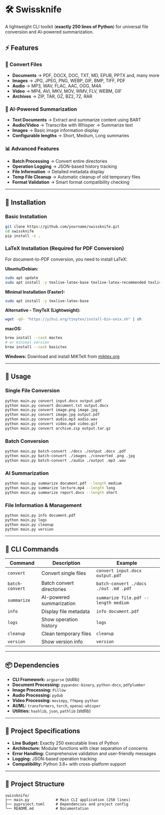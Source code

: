 # 🛠️ Swissknife

A lightweight CLI toolkit (**exactly 250 lines of Python**) for universal file conversion and AI-powered summarization.

## ⚡ Features

### 🔄 Convert Files
- **Documents** → PDF, DOCX, DOC, TXT, MD, EPUB, PPTX and, many more
- **Images** → JPG, JPEG, PNG, WEBP, GIF, BMP, TIFF, PDF
- **Audio** → MP3, WAV, FLAC, AAC, OGG, M4A
- **Video** → MP4, AVI, MKV, MOV, WMV, FLV, WEBM, GIF
- **Archives** → ZIP, TAR, GZ, BZ2, 7Z, RAR

### 🤖 AI-Powered Summarization
- **Text Documents** → Extract and summarize content using BART
- **Audio/Video** → Transcribe with Whisper → Summarize text
- **Images** → Basic image information display
- **Configurable lengths** → Short, Medium, Long summaries

### 📊 Advanced Features
- **Batch Processing** → Convert entire directories
- **Operation Logging** → JSON-based history tracking
- **File Information** → Detailed metadata display
- **Temp File Cleanup** → Automatic cleanup of old temporary files
- **Format Validation** → Smart format compatibility checking

---

## 🔧 Installation

### Basic Installation
```bash
git clone https://github.com/yourname/swissknife.git
cd swissknife
pip install -e .
```

### LaTeX Installation (Required for PDF Conversion)
For document-to-PDF conversion, you need to install LaTeX:

**Ubuntu/Debian:**
```bash
sudo apt update
sudo apt install -y texlive-latex-base texlive-latex-recommended texlive-fonts-recommended
```

**Minimal Installation (Faster):**
```bash
sudo apt install -y texlive-latex-base
```

**Alternative - TinyTeX (Lightweight):**
```bash
wget -qO- "https://yihui.org/tinytex/install-bin-unix.sh" | sh
```

**macOS:**
```bash
brew install --cask mactex
# or minimal version
brew install --cask basictex
```

**Windows:**
Download and install MiKTeX from [miktex.org](https://miktex.org/)

---

## 🚀 Usage

### Single File Conversion
```bash
python main.py convert input.docx output.pdf
python main.py convert document.txt output.docx
python main.py convert image.png image.jpg
python main.py convert image.jpg output.pdf
python main.py convert audio.mp3 audio.wav
python main.py convert video.mp4 video.gif
python main.py convert archive.zip output.tar.gz
```

### Batch Conversion
```bash
python main.py batch-convert ./docs ./output .docx .pdf
python main.py batch-convert ./images ./converted .png .jpg
python main.py batch-convert ./audio ./output .mp3 .wav
```

### AI Summarization
```bash
python main.py summarize document.pdf --length medium
python main.py summarize lecture.mp4 --length long
python main.py summarize report.docx --length short
```

### File Information & Management
```bash
python main.py info document.pdf
python main.py logs
python main.py cleanup
python main.py version
```

---

## 🧩 CLI Commands

| Command | Description | Example |
|---------|-------------|---------|
| `convert` | Convert single files | `convert input.docx output.pdf` |
| `batch-convert` | Batch convert directories | `batch-convert ./docs ./out .md .pdf` |
| `summarize` | AI-powered summarization | `summarize file.pdf --length medium` |
| `info` | Display file metadata | `info document.pdf` |
| `logs` | Show operation history | `logs` |
| `cleanup` | Clean temporary files | `cleanup` |
| `version` | Show version info | `version` |

---

## 📦 Dependencies

- **CLI Framework:** `argparse` (stdlib)
- **Document Processing:** `pypandoc-binary`, `python-docx`, `pdfplumber`
- **Image Processing:** `Pillow`
- **Audio Processing:** `pydub`
- **Video Processing:** `moviepy`, `ffmpeg-python`
- **AI/ML:** `transformers`, `torch`, `openai-whisper`
- **Utilities:** `hashlib`, `json`, `pathlib` (stdlib)

---

## 🎯 Project Specifications

- **Line Budget:** Exactly 250 executable lines of Python
- **Architecture:** Modular functions with clear separation of concerns
- **Error Handling:** Comprehensive validation and user-friendly messages
- **Logging:** JSON-based operation tracking
- **Compatibility:** Python 3.8+ with cross-platform support

---

## 📁 Project Structure

```
swissknife/
├── main.py            # Main CLI application (250 lines)
├── pyproject.toml     # Dependencies and project config
└── README.md          # Documentation
```
